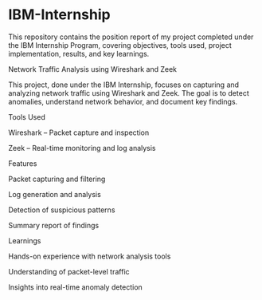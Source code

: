 # IBM-Internship
This repository contains the position report of my project completed under the IBM Internship Program, covering objectives, tools used, project implementation, results, and key learnings.

Network Traffic Analysis using Wireshark and Zeek

This project, done under the IBM Internship, focuses on capturing and analyzing network traffic using Wireshark and Zeek. The goal is to detect anomalies, understand network behavior, and document key findings.

Tools Used

Wireshark – Packet capture and inspection

Zeek – Real-time monitoring and log analysis

Features

Packet capturing and filtering

Log generation and analysis

Detection of suspicious patterns

Summary report of findings

Learnings

Hands-on experience with network analysis tools

Understanding of packet-level traffic

Insights into real-time anomaly detection
